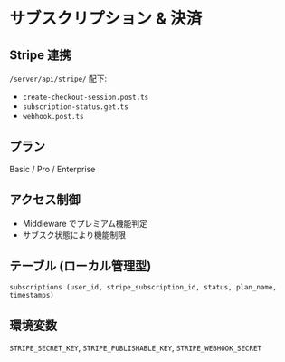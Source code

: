 # サブスクリプション & 決済

## Stripe 連携
`/server/api/stripe/` 配下:
- `create-checkout-session.post.ts`
- `subscription-status.get.ts`
- `webhook.post.ts`

## プラン
Basic / Pro / Enterprise

## アクセス制御
- Middleware でプレミアム機能判定
- サブスク状態により機能制限

## テーブル (ローカル管理型)
`subscriptions (user_id, stripe_subscription_id, status, plan_name, timestamps)`

## 環境変数
`STRIPE_SECRET_KEY`, `STRIPE_PUBLISHABLE_KEY`, `STRIPE_WEBHOOK_SECRET`
